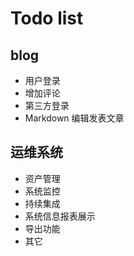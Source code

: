 # Todo list

## blog
- 用户登录
- 增加评论
- 第三方登录
- Markdown 编辑发表文章


## 运维系统
- 资产管理
- 系统监控
- 持续集成
- 系统信息报表展示
- 导出功能
- 其它
